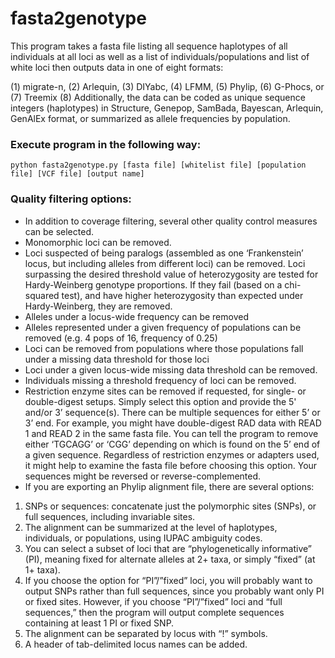 # fasta2genotype

This program takes a fasta file listing all sequence haplotypes of all individuals at all loci as well as a list of individuals/populations and list of white loci then outputs data in one of eight formats:

(1) migrate-n, (2) Arlequin, (3) DIYabc, (4) LFMM, (5) Phylip, (6) G-Phocs, or (7) Treemix
(8) Additionally, the data can be coded as unique sequence integers (haplotypes) in Structure, Genepop, SamBada, Bayescan, Arlequin, GenAlEx format, or summarized as allele frequencies by population.

### Execute program in the following way:

`python fasta2genotype.py [fasta file] [whitelist file] [population file] [VCF file] [output name]`

### Quality filtering options:
* In addition to coverage filtering, several other quality control measures can be selected.
* Monomorphic loci can be removed.
* Loci suspected of being paralogs (assembled as one ‘Frankenstein’ locus, but including alleles from different loci) can be removed. Loci surpassing the desired threshold value of heterozygosity are tested for Hardy-Weinberg genotype proportions. If they fail (based on a chi-squared test), and have higher heterozygosity than expected under Hardy-Weinberg, they are removed.
* Alleles under a locus-wide frequency can be removed
* Alleles represented under a given frequency of populations can be removed (e.g. 4 pops of 16, frequency of 0.25)
* Loci can be removed from populations where those populations fall under a missing data threshold for those loci
* Loci under a given locus-wide missing data threshold can be removed.
* Individuals missing a threshold frequency of loci can be removed.
* Restriction enzyme sites can be removed if requested, for single- or double-digest setups. Simply select this option and provide the 5' and/or 3’ sequence(s). There can be multiple sequences for either 5’ or 3’ end. For example, you might have double-digest RAD data with READ 1 and READ 2 in the same fasta file. You can tell the program to remove either ‘TGCAGG’ or ‘CGG’ depending on which is found on the 5’ end of a given sequence. Regardless of restriction enzymes or adapters used, it might help to examine the fasta file before choosing this option. Your sequences might be reversed or reverse-complemented.
* If you are exporting an Phylip alignment file, there are several options:
1. SNPs or sequences: concatenate just the polymorphic sites (SNPs), or full sequences, including invariable sites.
2. The alignment can be summarized at the level of haplotypes, individuals, or populations, using IUPAC ambiguity codes.
3. You can select a subset of loci that are “phylogenetically informative” (PI), meaning fixed for alternate alleles at 2+ taxa, or simply “fixed” (at 1+ taxa).
4. If you choose the option for “PI”/”fixed” loci, you will probably want to output SNPs rather than full sequences, since you probably want only PI or fixed sites. However, if you choose “PI”/”fixed” loci and “full sequences,” then the program will output complete sequences containing at least 1 PI or fixed SNP.
5. The alignment can be separated by locus with “!” symbols.
6. A header of tab-delimited locus names can be added.
